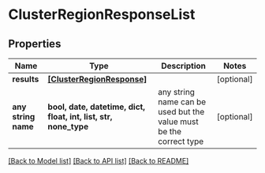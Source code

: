 # ClusterRegionResponseList


## Properties
Name | Type | Description | Notes
------------ | ------------- | ------------- | -------------
**results** | [**[ClusterRegionResponse]**](ClusterRegionResponse.md) |  | [optional] 
**any string name** | **bool, date, datetime, dict, float, int, list, str, none_type** | any string name can be used but the value must be the correct type | [optional]

[[Back to Model list]](../README.md#documentation-for-models) [[Back to API list]](../README.md#documentation-for-api-endpoints) [[Back to README]](../README.md)


